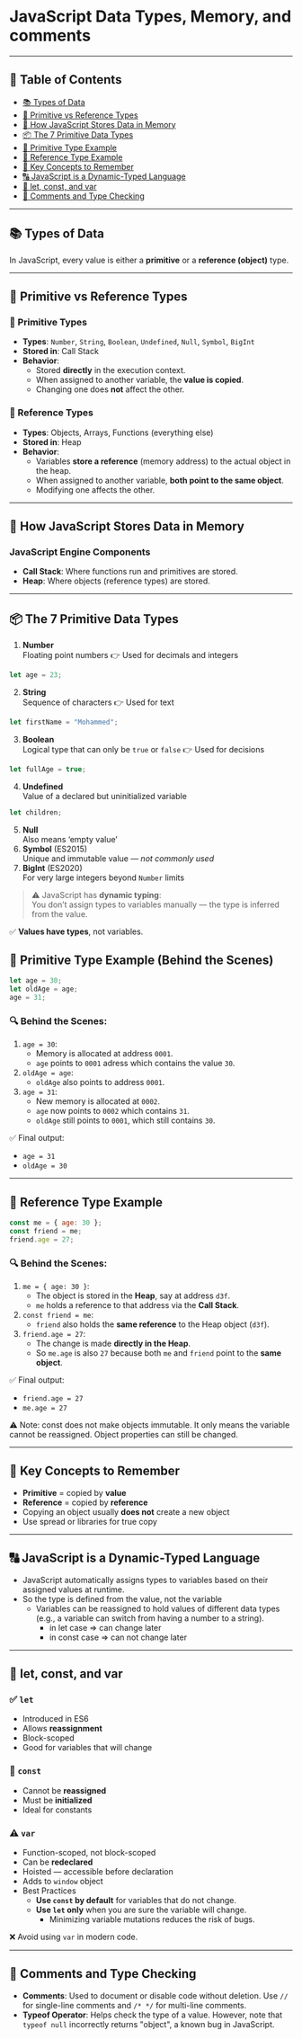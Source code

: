 # JavaScript Data Types, Memory, and comments

---

## 🧭 Table of Contents

- [📚 Types of Data](#-types-of-data)
- [🔢 Primitive vs Reference Types](#-primitive-vs-reference-types)
- [🧠 How JavaScript Stores Data in Memory](#-how-javascript-stores-data-in-memory)
- [📦 The 7 Primitive Data Types](#-the-7-primitive-data-types)
- [📌 Primitive Type Example](#-primitive-type-example)
- [🧪 Reference Type Example](#-reference-type-example)
- [🧠 Key Concepts to Remember](#-key-concepts-to-remember)
- [🔠 JavaScript is a Dynamic-Typed Language](#-javascript-is-a-dynamic-typed-language)
- [🔑 let, const, and var](#-let-const-and-var)
- [💬 Comments and Type Checking](#-comments-and-type-checking)

---

## 📚 Types of Data

In JavaScript, every value is either a **primitive** or a **reference (object)** type.

---

## 🔢 Primitive vs Reference Types

### 🧱 Primitive Types

- **Types**: `Number`, `String`, `Boolean`, `Undefined`, `Null`, `Symbol`, `BigInt`
- **Stored in**: Call Stack
- **Behavior**:
  - Stored **directly** in the execution context.
  - When assigned to another variable, the **value is copied**.
  - Changing one does **not** affect the other.

### 🧳 Reference Types

- **Types**: Objects, Arrays, Functions (everything else)
- **Stored in**: Heap
- **Behavior**:
  - Variables **store a reference** (memory address) to the actual object in the heap.
  - When assigned to another variable, **both point to the same object**.
  - Modifying one affects the other.

---

## 🧠 How JavaScript Stores Data in Memory

### JavaScript Engine Components

- **Call Stack**: Where functions run and primitives are stored.
- **Heap**: Where objects (reference types) are stored.

---

## 📦 The 7 Primitive Data Types

1. **Number**  
   Floating point numbers 👉 Used for decimals and integers

```js
let age = 23;
```

2. **String**  
   Sequence of characters 👉 Used for text

```js
let firstName = "Mohammed";
```

3. **Boolean**  
   Logical type that can only be `true` or `false` 👉 Used for decisions

```js
let fullAge = true;
```

4. **Undefined**  
   Value of a declared but uninitialized variable

```js
let children;
```

5. **Null**  
   Also means ‘empty value’
6. **Symbol** (ES2015)  
   Unique and immutable value — _not commonly used_
7. **BigInt** (ES2020)  
   For very large integers beyond `Number` limits

> ⚠️ JavaScript has **dynamic typing**:  
> You don’t assign types to variables manually — the type is inferred from the value.

✅ **Values have types**, not variables.

## 📌 Primitive Type Example (Behind the Scenes)

```js
let age = 30;
let oldAge = age;
age = 31;
```

### 🔍 Behind the Scenes:

1. `age = 30`:
   - Memory is allocated at address `0001`.
   - `age` points to `0001` adress which contains the value `30`.
2. `oldAge = age`:
   - `oldAge` also points to address `0001`.
3. `age = 31`:
   - New memory is allocated at `0002`.
   - `age` now points to `0002` which contains `31`.
   - `oldAge` still points to `0001`, which still contains `30`.

✅ Final output:

- `age = 31`
- `oldAge = 30`

---

## 🧪 Reference Type Example

```js
const me = { age: 30 };
const friend = me;
friend.age = 27;
```

### 🔍 Behind the Scenes:

1. `me = { age: 30 }`:
   - The object is stored in the **Heap**, say at address `d3f`.
   - `me` holds a reference to that address via the **Call Stack**.
2. `const friend = me`:
   - `friend` also holds the **same reference** to the Heap object (`d3f`).
3. `friend.age = 27`:
   - The change is made **directly in the Heap**.
   - So `me.age` is also `27` because both `me` and `friend` point to the **same object**.

✅ Final output:

- `friend.age = 27`
- `me.age = 27`

⚠️ Note: const does not make objects immutable. It only means the variable cannot be reassigned. Object properties can still be changed.

---

## 🧠 Key Concepts to Remember

- **Primitive** = copied by **value**
- **Reference** = copied by **reference**
- Copying an object usually **does not** create a new object
- Use spread or libraries for true copy

---

## 🔠 JavaScript is a Dynamic-Typed Language

- JavaScript automatically assigns types to variables based on their assigned values at runtime.
- So the type is defined from the value, not the variable
  - Variables can be reassigned to hold values of different data types (e.g., a variable can switch from having a number to a string).
    - in let case ⇒ can change later
    - in const case ⇒ can not change later

---

## 🔑 let, const, and var

### ✅ `let`

- Introduced in ES6
- Allows **reassignment**
- Block-scoped
- Good for variables that will change

### 🔐 `const`

- Cannot be **reassigned**
- Must be **initialized**
- Ideal for constants

### ⚠️ `var`

- Function-scoped, not block-scoped
- Can be **redeclared**
- Hoisted — accessible before declaration
- Adds to `window` object
- Best Practices
  - **Use `const` by default** for variables that do not change.
  - **Use `let` only** when you are sure the variable will change.
    - Minimizing variable mutations reduces the risk of bugs.

❌ Avoid using `var` in modern code.

---

## 💬 Comments and Type Checking

- **Comments**: Used to document or disable code without deletion. Use `//` for single-line comments and `/* */` for multi-line comments.
- **Typeof Operator**: Helps check the type of a value. However, note that `typeof null` incorrectly returns "object", a known bug in JavaScript.
